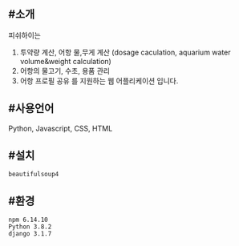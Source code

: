 #소개
---
피쉬하이는
1. 투약량 계산, 어항 물,무게 계산 (dosage caculation, aquarium water volume&weight calculation)
2. 어항의 물고기, 수초, 용품 관리 
3. 어항 프로필 공유
를 지원하는 웹 어플리케이션 입니다.

#사용언어
---
Python, Javascript, CSS, HTML

#설치
---
```
beautifulsoup4
```

#환경
---
```
npm 6.14.10
Python 3.8.2
django 3.1.7
```